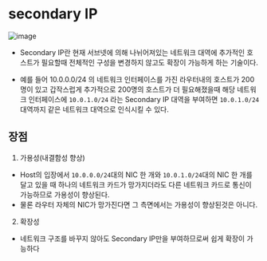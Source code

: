 # secondary IP

![image](https://github.com/rlaisqls/TIL/assets/81006587/d6e7d951-3092-4281-8661-65bcd7206e92)

- Secondary IP란 현재 서브넷에 의해 나뉘어져있는 네트워크 대역에 추가적인 호스트가 필요할때
  전체적인 구성을 변경하지 않고도 확장이 가능하게 하는 기술이다.

- 예를 들어 10.0.0.0/24 의 네트워크 인터페이스를 가진 라우터내의 호스트가 200명이 있고
  갑작스럽게 추가적으로 200명의 호스트가 더 필요해졌을때 해당 네트워크 인터페이스에 `10.0.1.0/24` 라는 Secondary IP 대역을 부여하면 `10.0.1.0/24` 대역까지 같은 네트워크 대역으로 인식시킬 수 있다.

## 장점

1. 가용성(내결함성 향상)

- Host의 입장에서 `10.0.0.0/24`대의 NIC 한 개와 `10.0.1.0/24`대의 NIC 한 개를 달고 있을 때
  하나의 네트워크 카드가 망가지더라도 다른 네트워크 카드로 통신이 가능하므로 가용성이 향상된다.
- 물론 라우터 자체의 NIC가 망가진다면 그 측면에서는 가용성이 향상된것은 아니다.

2. 확장성

- 네트워크 구조를 바꾸지 않아도 Secondary IP만을 부여하므로써 쉽게 확장이 가능하다
